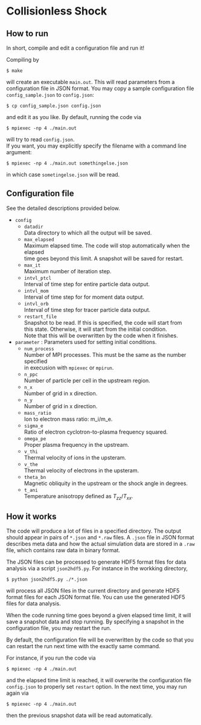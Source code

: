 # Collisionless Shock

## How to run
In short, compile and edit a configuration file and run it!

Compiling by

```console
$ make
```

will create an executable `main.out`. This will read parameters from a configuration file in JSON format. You may copy a sample configuration file `config_sample.json` to `config.json`:

```console
$ cp config_sample.json config.json
```

and edit it as you like. By default, running the code via

```console
$ mpiexec -np 4 ./main.out
```

will try to read `config.json`.  
If you want, you may explicitly specify the filename with a command line argument:

```console
$ mpiexec -np 4 ./main.out somethingelse.json
```

in which case `sometingelse.json` will be read.

## Configuration file
See the detailed descriptions provided below.

- `config`
  - `datadir`  
    Data directory to which all the output will be saved.
  - `max_elapsed`  
    Maximum elapsed time. The code will stop automatically when the elapsed  
    time goes beyond this limit. A snapshot will be saved for restart.
  - `max_it`  
    Maximum number of iteration step.
  - `intvl_ptcl`  
    Interval of time step for entire particle data output.
  - `intvl_mom`  
    Interval of time step for for moment data output.
  - `intvl_orb`  
    Interval of time step for tracer particle data output.
  - `restart_file`  
    Snapshot to be read. If this is specified, the code will start from  
    this state. Otherwise, it will start from the initial condition.  
    Note that this will be overwritten by the code when it finishes.
- `parameter` : Parameters used for setting initial conditions.
  - `num_process`  
     Number of MPI processes. This must be the same as the number specified  
     in execusion with `mpiexec` or `mpirun`.
  - `n_ppc`  
     Number of particle per cell in the upstream region.
  - `n_x`  
     Number of grid in x direction.
  - `n_y`  
     Number of grid in x direction.
  - `mass_ratio`  
     Ion to electron mass ratio: m_i/m_e.
  - `sigma_e`  
     Ratio of electron cyclotron-to-plasma frequency squared.
  - `omega_pe`  
     Proper plasma frequency in the upstream.
  - `v_thi`  
     Thermal velocity of ions in the upsteram.
  - `v_the`  
     Thermal velocity of electrons in the upsteram.
  - `theta_bn`  
     Magnetic obliquity in the upstream or the shock angle in degrees.
  - `t_ani`  
     Temperature anisotropy defined as $T_{zz}/T_{xx}$.

## How it works

The code will produce a lot of files in a specified directory. The output should
appear in pairs of `*.json` and `*.raw` files. A `.json` file in JSON format
describes meta data and how the actual simulation data are stored in a `.raw`
file, which contains raw data in binary format.

The JSON files can be processed to generate HDF5 format files for data analysis
via a script `json2hdf5.py`. For instance in the workking directory,

```console
$ python json2hdf5.py ./*.json
```

will process all JSON files in the current directory and generate HDF5 format
files for each JSON format file. You can use the generated HDF5 files for data
analysis.

When the code running time goes beyond a given elapsed time limit, it will save
a snapshot data and stop running. By specifying a snapshot in the configuration
file, you may restart the run.

By default, the configuration file will be overwritten by the code so that you
can restart the run next time with the exactly same command.

For instance, if you run the code via

```console
$ mpiexec -np 4 ./main.out
```

and the elapsed time limit is reached, it will overwrite the configuration file
`config.json` to properly set `restart` option.
In the next time, you may run again via

```console
$ mpiexec -np 4 ./main.out
```

then the previous snapshot data will be read automatically.

